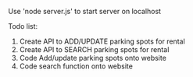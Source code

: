 Use 'node server.js' to start server on localhost

Todo list:
1. Create API to ADD/UPDATE parking spots for rental
2. Create API to SEARCH parking spots for rental
3. Code Add/update parking spots onto website
4. Code search function onto website
